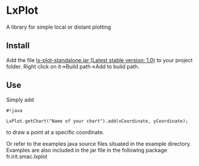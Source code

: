 # LxPlot

A library for simple local or distant plotting

## Install
Add the file [lx-plot-standalone.jar (Latest stable version: 1.0)](https://bitbucket.org/perlesa/lx-plot/raw/1.0/lx-plot-standalone.jar) to your project folder. Right click on it->Build path->Add to build path.
	
## Use

Simply add

```
#!java

LxPlot.getChart("Name of your chart").add(xCoordinate, yCoordinate);
```
to draw a point at a specific coordinate.

Or refer to the examples java source files situated in the example directory. Examples are also included in the jar file in the following package fr.irit.smac.lxplot